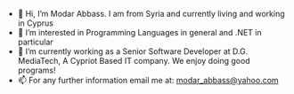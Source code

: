- 👋 Hi, I’m Modar Abbass. I am from Syria and currently living and working in Cyprus
- 👀 I’m interested in Programming Languages in general and .NET in particular
- 🌱 I’m currently working as a Senior Software Developer at D.G. MediaTech, A Cypriot Based IT company. We enjoy doing good programs!
- 📫 For any further information email me at: modar_abbass@yahoo.com

<!---
mmodar/mmodar is a ✨ special ✨ repository because its `README.md` (this file) appears on your GitHub profile.
You can click the Preview link to take a look at your changes.
--->
